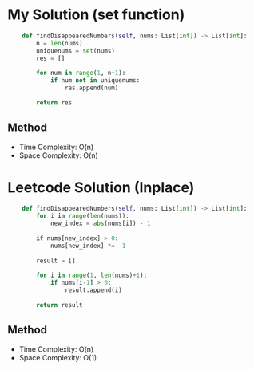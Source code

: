 # My Solution (set function)
```Python
    def findDisappearedNumbers(self, nums: List[int]) -> List[int]:
        n = len(nums)
        uniquenums = set(nums)
        res = []
        
        for num in range(1, n+1):
            if num not in uniquenums:
                res.append(num)
                
        return res
```

## Method
- Time Complexity: O(n)
- Space Complexity: O(n)

# Leetcode Solution (Inplace)
```Python
    def findDisappearedNumbers(self, nums: List[int]) -> List[int]:
        for i in range(len(nums)):
            new_index = abs(nums[i]) - 1
            
        if nums[new_index] > 0:
            nums[new_index] *= -1
        
        result = []
        
        for i in range(1, len(nums)+1):
            if nums[i-1] > 0:
                result.append(i)
        
        return result
```

## Method
- Time Complexity: O(n)
- Space Complexity: O(1)
